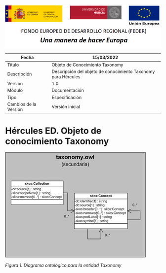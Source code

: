 ![](../../Docs/media/CabeceraDocumentosMD.png)

| Fecha         | 15/03/2022                                                   |
| ------------- | ------------------------------------------------------------ |
|Título|Objeto de Conocimiento Taxonomy| 
|Descripción|Descripción del objeto de conocimiento Taxonomy para Hércules|
|Versión|1.0|
|Módulo|Documentación|
|Tipo|Especificación|
|Cambios de la Versión|Versión inicial|

# Hércules ED. Objeto de conocimiento Taxonomy

![](../../Docs/media/ObjetosDeConocimiento/Taxonomy.png)

*Figura 1. Diagrama ontológico para la entidad Taxonomy*
